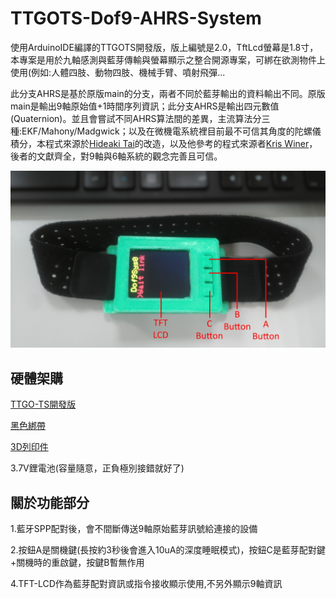 # TTGOTS-Dof9-AHRS-System

使用ArduinoIDE編譯的TTGOTS開發版，版上編號是2.0，TftLcd螢幕是1.8寸，本專案是用於九軸感測與藍芽傳輸與螢幕顯示之整合開源專案，可綁在欲測物件上使用(例如:人體四肢、動物四肢、機械手臂、噴射飛彈...

此分支AHRS是基於原版main的分支，兩者不同於藍芽輸出的資料輸出不同。原版main是輸出9軸原始值+1時間序列資訊；此分支AHRS是輸出四元數值(Quaternion)。並且會嘗試不同AHRS算法間的差異，主流算法分三種:EKF/Mahony/Madgwick；以及在微機電系統裡目前最不可信其角度的陀螺儀積分，本程式來源於[Hideaki Tai](https://github.com/hideakitai/MPU9250/blob/master/MPU9250/QuaternionFilter.h)的改造，以及他參考的程式來源者[Kris Winer](https://github.com/kriswiner)，後者的文獻齊全，對9軸與6軸系統的觀念完善且可信。

![](/Image/img1.jpg)

## 硬體架購

[TTGO-TS開發版](https://shopee.tw/%E6%BB%BF299%E7%99%BC%E8%B2%A8%E3%80%90%E6%A8%A1%E7%B5%84%E3%80%91-TTGO-TS-v1.4-ESP32-1.44-1.8TFT-SD%E5%8D%A1-MPU925U1-i.64583162.11104018165)

[黑色綁帶](https://shopee.tw/%E3%80%90%E7%8F%BE%E8%B2%A8%E3%80%91%E5%BD%88%E6%80%A7%E8%90%8A%E5%8D%A1%E5%BF%83%E7%8E%87%E8%87%82%E5%B8%B6-%E5%BF%83%E8%B7%B3%E5%B8%B6-%E5%85%89%E5%AD%B8%E5%BC%8F%E5%BF%83%E8%B7%B3%E5%B8%B6-%E6%9B%BF%E6%8F%9B%E8%87%82%E5%B8%B6-%E5%BF%83%E7%8E%87%E5%B8%B6-TopAction-Scosche-rhythm-i.206020478.12324114699)

[3D列印件](https://github.com/Chen-Wi-Ki/TTGOTS-Dof9-System/tree/main/CAD)

3.7V鋰電池(容量隨意，正負極別接錯就好了)

## 關於功能部分

1.藍牙SPP配對後，會不間斷傳送9軸原始藍芽訊號給連接的設備

2.按鈕A是關機鍵(長按約3秒後會進入10uA的深度睡眠模式)，按鈕C是藍芽配對鍵+關機時的重啟鍵，按鍵B暫無作用

4.TFT-LCD作為藍芽配對資訊或指令接收顯示使用,不另外顯示9軸資訊

